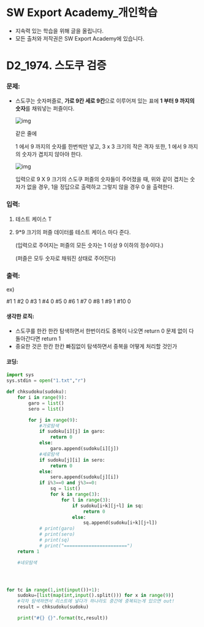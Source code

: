 # SW Export Academy_개인학습

- 지속력 있는 학습을 위해 글을 올립니다.
- 모든 출처와 저작권은 SW Export Academy에 있습니다.

[^출처]: https://www.swexpertacademy.com/





# D2_1974. 스도쿠 검증

### 문제:

- 스도쿠는 숫자퍼즐로, **가로 9칸 세로 9칸**으로 이루어져 있는 표에 **1 부터 9 까지의 숫자**를 채워넣는 퍼즐이다.
   

  ![img](https://www.swexpertacademy.com/main/common/fileDownload.do?downloadType=CKEditorImages&fileId=AV5PtLXqAYUDFAUq)

  같은 줄에 

  1 에서 9 까지의 숫자를 한번씩만 넣고, 3 x 3 크기의 작은 격자 또한, 1 에서 9 까지의 숫자가 겹치지 않아야 한다.

   

  ![img](https://www.swexpertacademy.com/main/common/fileDownload.do?downloadType=CKEditorImages&fileId=AV5PtUu6AYYDFAUq)

  입력으로 9 X 9 크기의 스도쿠 퍼즐의 숫자들이 주어졌을 때, 위와 같이 겹치는 숫자가 없을 경우, 1을 정답으로 출력하고 그렇지 않을 경우 0 을 출력한다.

### 입력:

1. 테스트 케이스 T

2. 9*9 크기의 퍼즐 데이터를 테스트 케이스 마다 준다.

   (입력으로 주어지는 퍼즐의 모든 숫자는 1 이상 9 이하의 정수이다.)

   (퍼즐은 모두 숫자로 채워진 상태로 주어진다)



### 출력:

ex)

#1 1
#2 0
#3 1
#4 0
#5 0
#6 1
#7 0
#8 1
#9 1
#10 0



#### 생각한 로직:

- 스도쿠를 한칸 한칸 탐색하면서 한번이라도 중복이 나오면 return 0 문제 없이 다 돌아간다면 return 1
- 중요한 것은 한칸 한칸 빠짐없이 탐색하면서 중복을 어떻게 처리할 것인가



#### 코딩:

```python
import sys
sys.stdin = open("1.txt","r")

def chksudoku(sudoku):
    for i in range(9):
        garo = list()
        sero = list()

        for j in range(9):
            #가로탐색
            if sudoku[i][j] in garo:
                return 0
            else:
                garo.append(sudoku[i][j])
            #세로탐색
            if sudoku[j][i] in sero:
                return 0
            else:
                sero.append(sudoku[j][i])
            if i%3==0 and j%3==0:
                sq = list()
                for k in range(3):
                    for l in range(3):
                        if sudoku[i+k][j+l] in sq:
                            return 0
                        else:
                            sq.append(sudoku[i+k][j+l])
            # print(garo)
            # print(sero)
            # print(sq)
            # print("=======================")
    return 1

    #네모탐색




for tc in range(1,int(input())+1):
    sudoku=[list(map(int,input().split())) for x in range(9)]
    #각자 탐색하면서 리스트에 넣다가 하나라도 중간에 중복되는게 있으면 out!
    result = chksudoku(sudoku)

    print("#{} {}".format(tc,result))

```



